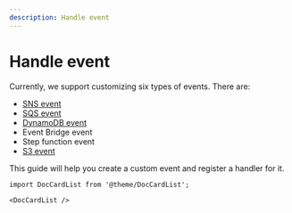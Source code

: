 ```yaml
---
description: Handle event
---
```


# Handle event

Currently, we support customizing six types of events. There are:

- [SNS event](https://docs.aws.amazon.com/lambda/latest/dg/with-sns.html#sns-sample-event)
- [SQS event](https://docs.aws.amazon.com/lambda/latest/dg/with-sqs.html#example-standard-queue-message-event)
- [DynamoDB event](https://docs.aws.amazon.com/lambda/latest/dg/with-ddb.html#events-sample-dynamodb)
- Event Bridge event
- Step function event
- [S3 event](https://docs.aws.amazon.com/lambda/latest/dg/with-s3.html)

This guide will help you create a custom event and register a handler for it.

```mdx-code-block
import DocCardList from '@theme/DocCardList';

<DocCardList />
```
